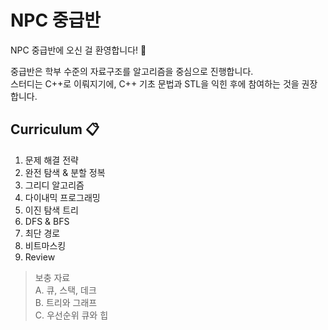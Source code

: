 # NPC 중급반
NPC 중급반에 오신 걸 환영합니다! 🤗  

중급반은 학부 수준의 자료구조를 알고리즘을 중심으로 진행합니다.  
스터디는 C++로 이뤄지기에, C++ 기초 문법과 STL을 익힌 후에 참여하는 것을 권장합니다. 

## Curriculum 📋
1. 문제 해결 전략
2. 완전 탐색 & 분할 정복
3. 그리디 알고리즘
4. 다이내믹 프로그래밍
5. 이진 탐색 트리
6. DFS & BFS 
7. 최단 경로
8. 비트마스킹
9. Review

> 보충 자료  
> A. 큐, 스택, 데크  
> B. 트리와 그래프  
> C. 우선순위 큐와 힙  
